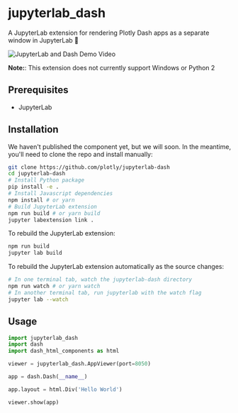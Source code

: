 # jupyterlab_dash

A JupyterLab extension for rendering Plotly Dash apps as a separate window in JupyterLab :tada:

![JupyterLab and Dash Demo Video](https://user-images.githubusercontent.com/1280389/47668836-da9f4280-db7f-11e8-8523-8663b6a5347f.gif)

**Note:**: This extension does not currently support Windows or Python 2

## Prerequisites

* JupyterLab


## Installation

We haven't published the component yet, but we will soon. In the meantime, you'll need to clone the repo and install manually:

```bash
git clone https://github.com/plotly/jupyterlab-dash
cd jupyterlab-dash
# Install Python package
pip install -e .
# Install Javascript dependencies
npm install # or yarn
# Build JupyterLab extension
npm run build # or yarn build
jupyter labextension link .
```

To rebuild the JupyterLab extension:

```bash
npm run build
jupyter lab build
```

To rebuild the JupyterLab extension automatically as the source changes:

```bash
# In one terminal tab, watch the jupyterlab-dash directory
npm run watch # or yarn watch
# In another terminal tab, run jupyterlab with the watch flag
jupyter lab --watch
```

## Usage

```python
import jupyterlab_dash
import dash
import dash_html_components as html

viewer = jupyterlab_dash.AppViewer(port=8050)

app = dash.Dash(__name__)

app.layout = html.Div('Hello World')

viewer.show(app)
```
